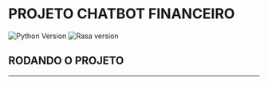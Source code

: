 [py-image]: https://img.shields.io/badge/Python-v3.7.4-success
[rasa-image]: https://img.shields.io/badge/Rasa-v2.2.5-purple

# PROJETO CHATBOT FINANCEIRO

![Python Version][py-image]
![Rasa version][rasa-image]

## RODANDO O PROJETO
---
